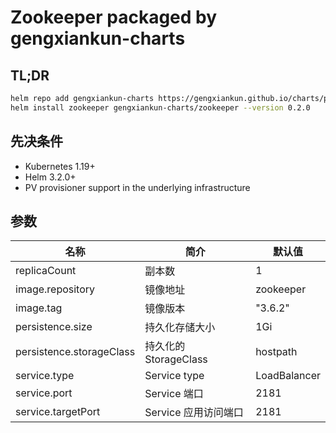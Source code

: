 # Zookeeper packaged by gengxiankun-charts

## TL;DR
```bash
helm repo add gengxiankun-charts https://gengxiankun.github.io/charts/package/
helm install zookeeper gengxiankun-charts/zookeeper --version 0.2.0
```

## 先决条件
- Kubernetes 1.19+
- Helm 3.2.0+
- PV provisioner support in the underlying infrastructure

## 参数

| 名称 | 简介 | 默认值 |
| -- | -- | -- |
| replicaCount | 副本数 | 1 |
| image.repository | 镜像地址 | zookeeper |
| image.tag | 镜像版本 | "3.6.2" |
| persistence.size | 持久化存储大小 | 1Gi |
| persistence.storageClass | 持久化的 StorageClass | hostpath |
| service.type | Service type | LoadBalancer |
| service.port | Service 端口 | 2181 |
| service.targetPort | Service 应用访问端口 | 2181 |

